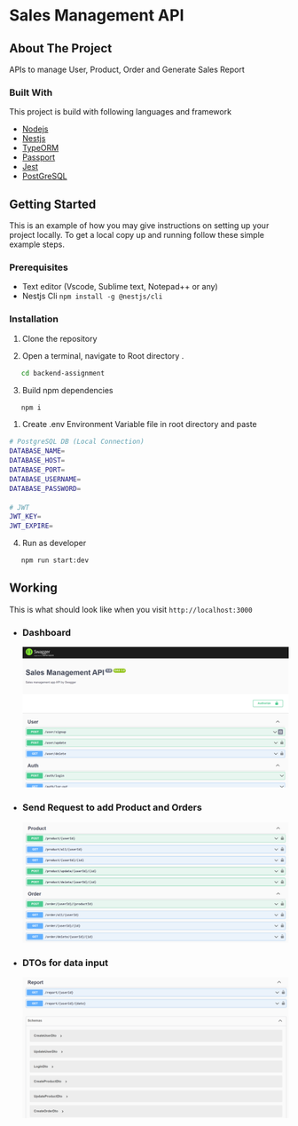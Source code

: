 # Sales Management API

## About The Project

APIs to manage User, Product, Order and Generate Sales Report

### Built With

This project is build with following languages and framework

- [Nodejs](https://nodejs.org/en/)
- [Nestjs](https://www.npmjs.com/package/nestjs)
- [TypeORM](https://www.npmjs.com/package/typeorm)
- [Passport](https://www.npmjs.com/package/passport)
- [Jest](https://www.npmjs.com/package/jest)
- [PostGreSQL](https://www.postgresql.org/)

<!-- GETTING STARTED -->

## Getting Started

This is an example of how you may give instructions on setting up your project locally.
To get a local copy up and running follow these simple example steps.

### Prerequisites

- Text editor (Vscode, Sublime text, Notepad++ or any)
- Nestjs Cli `npm install -g @nestjs/cli`

### Installation

1. Clone the repository

2. Open a terminal, navigate to Root directory .

```sh
   cd backend-assignment
```

3. Build npm dependencies

```sh
   npm i
```

1. Create .env Environment Variable file in root directory and paste

```sh
# PostgreSQL DB (Local Connection)
DATABASE_NAME=
DATABASE_HOST=
DATABASE_PORT=
DATABASE_USERNAME=
DATABASE_PASSWORD=

# JWT
JWT_KEY=
JWT_EXPIRE=
```

4. Run as developer

```sh
   npm run start:dev
```

## Working

This is what should look like when you visit `http://localhost:3000`

- ### Dashboard
  <img src="assets/top.png" width="600" title="WEB Page">
- ### Send Request to add Product and Orders
   <img src="assets/productandorder.png" width="600" title="WEB Page">
- ### DTOs for data input
   <img src="assets/reportandschema.png" width="600" title="WEB Page">
